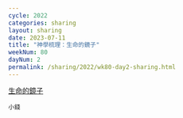 ```yaml
---
cycle: 2022
categories: sharing
layout: sharing
date: 2023-07-11
title: "神學梳理：生命的鏡子"
weekNum: 80
dayNum: 2
permalink: /sharing/2022/wk80-day2-sharing.html
---
```

[生命的鏡子](https://eccseattle.github.io/media/sharing/2022/wk080/2023-07-11-bin.m4a)

`小錢`
